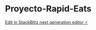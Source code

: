 # Proyecto-Rapid-Eats

[Edit in StackBlitz next generation editor ⚡️](https://stackblitz.com/~/github.com/juanulloa10/Proyecto-Rapid-Eats)